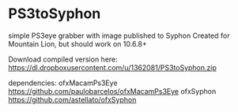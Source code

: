 PS3toSyphon
===========

simple PS3eye grabber with image published to Syphon
Created for Mountain Lion, but should work on 10.6.8+

Download compiled version here:
https://dl.dropboxusercontent.com/u/1362081/PS3toSyphon.zip

dependencies:
ofxMacamPs3Eye
https://github.com/paulobarcelos/ofxMacamPs3Eye
ofxSyphon
https://github.com/astellato/ofxSyphon
